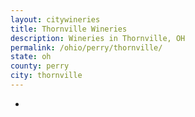 ```yaml
---
layout: citywineries
title: Thornville Wineries
description: Wineries in Thornville, OH
permalink: /ohio/perry/thornville/
state: oh
county: perry
city: thornville
---
```

-
